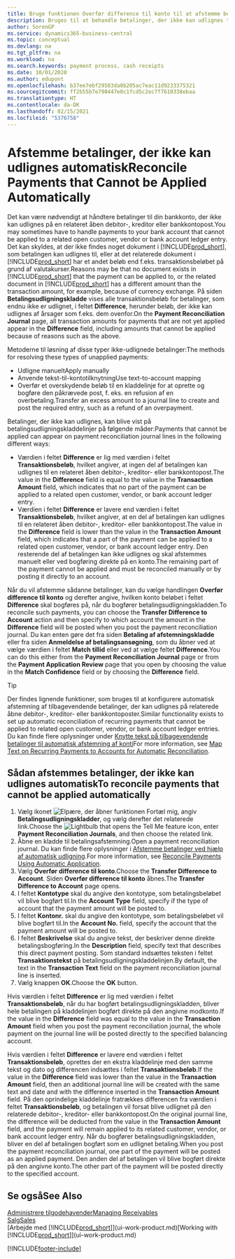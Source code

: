```yaml
---
title: Bruge funktionen Overfør difference til konto til at afstemme betalinger
description: Bruges til at behandle betalinger, der ikke kan udlignes til et dokument, f.eks. når en valutakurs medfører forskellige beløb.
author: SorenGP
ms.service: dynamics365-business-central
ms.topic: conceptual
ms.devlang: na
ms.tgt_pltfrm: na
ms.workload: na
ms.search.keywords: payment process, cash receipts
ms.date: 10/01/2020
ms.author: edupont
ms.openlocfilehash: b37ee7ebf29503da0b205ac7eac11d9233375321
ms.sourcegitcommit: ff2b55b7e790447e0c1fcd5c2ec7f7610338ebaa
ms.translationtype: HT
ms.contentlocale: da-DK
ms.lasthandoff: 02/15/2021
ms.locfileid: "5376758"
---
```

# <a name="reconcile-payments-that-cannot-be-applied-automatically"></a><span data-ttu-id="a3a54-103">Afstemme betalinger, der ikke kan udlignes automatisk</span><span class="sxs-lookup"><span data-stu-id="a3a54-103">Reconcile Payments that Cannot be Applied Automatically</span></span>
<span data-ttu-id="a3a54-104">Det kan være nødvendigt at håndtere betalinger til din bankkonto, der ikke kan udlignes på en relateret åben debitor-, kreditor eller bankkontopost.</span><span class="sxs-lookup"><span data-stu-id="a3a54-104">You may sometimes have to handle payments to your bank account that cannot be applied to a related open customer, vendor or bank account ledger entry.</span></span> <span data-ttu-id="a3a54-105">Det kan skyldes, at der ikke findes noget dokument i [!INCLUDE[prod_short](includes/prod_short.md)], som betalingen kan udlignes til, eller at det relaterede dokument i [!INCLUDE[prod_short](includes/prod_short.md)] har et andet beløb end f.eks. transaktionsbeløbet på grund af valutakurser.</span><span class="sxs-lookup"><span data-stu-id="a3a54-105">Reasons may be that no document exists in [!INCLUDE[prod_short](includes/prod_short.md)] that the payment can be applied to, or the related document in [!INCLUDE[prod_short](includes/prod_short.md)] has a different amount than the transaction amount, for example, because of currency exchange.</span></span> <span data-ttu-id="a3a54-106">På siden **Betalingsudligningskladde** vises alle transaktionsbeløb for betalinger, som endnu ikke er udlignet, i feltet **Difference**, herunder beløb, der ikke kan udlignes af årsager som f.eks. dem ovenfor.</span><span class="sxs-lookup"><span data-stu-id="a3a54-106">On the **Payment Reconciliation Journal** page, all transaction amounts for payments that are not yet applied appear in the **Difference** field, including amounts that cannot be applied because of reasons such as the above.</span></span>

<span data-ttu-id="a3a54-107">Metoderne til løsning af disse typer ikke-udlignede betalinger:</span><span class="sxs-lookup"><span data-stu-id="a3a54-107">The methods for resolving these types of unapplied payments:</span></span>
* <span data-ttu-id="a3a54-108">Udligne manuelt</span><span class="sxs-lookup"><span data-stu-id="a3a54-108">Apply manually</span></span>
* <span data-ttu-id="a3a54-109">Anvende tekst-til-kontotilknytning</span><span class="sxs-lookup"><span data-stu-id="a3a54-109">Use text-to-account mapping</span></span>
* <span data-ttu-id="a3a54-110">Overfør et overskydende beløb til en kladdelinje for at oprette og bogføre den påkrævede post, f. eks. en refusion af en overbetaling.</span><span class="sxs-lookup"><span data-stu-id="a3a54-110">Transfer an excess amount to a journal line to create and post the required entry, such as a refund of an overpayment.</span></span>

<span data-ttu-id="a3a54-111">Betalinger, der ikke kan udlignes, kan blive vist på betalingsudligningskladdelinjer på følgende måder:</span><span class="sxs-lookup"><span data-stu-id="a3a54-111">Payments that cannot be applied can appear on payment reconciliation journal lines in the following different ways:</span></span>

* <span data-ttu-id="a3a54-112">Værdien i feltet **Difference** er lig med værdien i feltet **Transaktionsbeløb**, hvilket angiver, at ingen del af betalingen kan udlignes til en relateret åben debitor-, kreditor- eller bankkontopost.</span><span class="sxs-lookup"><span data-stu-id="a3a54-112">The value in the **Difference** field is equal to the value in the **Transaction Amount** field, which indicates that no part of the payment can be applied to a related open customer, vendor, or bank account ledger entry.</span></span>
* <span data-ttu-id="a3a54-113">Værdien i feltet **Difference** er lavere end værdien i feltet **Transaktionsbeløb**, hvilket angiver, at en del af betalingen kan udlignes til en relateret åben debitor-, kreditor- eller bankkontopost.</span><span class="sxs-lookup"><span data-stu-id="a3a54-113">The value in the **Difference** field is lower than the value in the **Transaction Amount** field, which indicates that a part of the payment can be applied to a related open customer, vendor, or bank account ledger entry.</span></span> <span data-ttu-id="a3a54-114">Den resterende del af betalingen kan ikke udlignes og skal afstemmes manuelt eller ved bogføring direkte på en konto.</span><span class="sxs-lookup"><span data-stu-id="a3a54-114">The remaining part of the payment cannot be applied and must be reconciled manually or by posting it directly to an account.</span></span>

<span data-ttu-id="a3a54-115">Når du vil afstemme sådanne betalinger, kan du vælge handlingen **Overfør difference til konto** og derefter angive, hvilken konto beløbet i feltet **Difference** skal bogføres på, når du bogfører betalingsudligningskladden.</span><span class="sxs-lookup"><span data-stu-id="a3a54-115">To reconcile such payments, you can choose the **Transfer Difference to Account** action and then specify to which account the amount in the **Difference** field will be posted when you post the payment reconciliation journal.</span></span> <span data-ttu-id="a3a54-116">Du kan enten gøre det fra siden **Betaling af afstemningskladde** eller fra siden **Anmeldelse af betalingsansøgning**, som du åbner ved at vælge værdien i feltet **Match tillid** eller ved at vælge feltet **Difference**.</span><span class="sxs-lookup"><span data-stu-id="a3a54-116">You can do this either from the **Payment Reconciliation Journal** page or from the **Payment Application Review** page that you open by choosing the value in the **Match Confidence** field or by choosing the **Difference** field.</span></span>

> [!TIP]  
>   <span data-ttu-id="a3a54-117">Der findes lignende funktioner, som bruges til at konfigurere automatisk afstemning af tilbagevendende betalinger, der kan udlignes på relaterede åbne debitor-, kreditor- eller bankkontoposter.</span><span class="sxs-lookup"><span data-stu-id="a3a54-117">Similar functionality exists to set up automatic reconciliation of recurring payments that cannot be applied to related open customer, vendor, or bank account ledger entries.</span></span> <span data-ttu-id="a3a54-118">Du kan finde flere oplysninger under [Knytte tekst på tilbagevendende betalinger til automatisk afstemning af konti](receivables-how-map-text-recurring-payments-accounts-auto-reconcilliation.md)</span><span class="sxs-lookup"><span data-stu-id="a3a54-118">For more information, see [Map Text on Recurring Payments to Accounts for Automatic Reconciliation](receivables-how-map-text-recurring-payments-accounts-auto-reconcilliation.md).</span></span>

## <a name="to-reconcile-payments-that-cannot-be-applied-automatically"></a><span data-ttu-id="a3a54-119">Sådan afstemmes betalinger, der ikke kan udlignes automatisk</span><span class="sxs-lookup"><span data-stu-id="a3a54-119">To reconcile payments that cannot be applied automatically</span></span>
1. <span data-ttu-id="a3a54-120">Vælg ikonet ![Elpære, der åbner funktionen Fortæl mig](media/ui-search/search_small.png "Fortæl mig, hvad du vil foretage dig"), angiv **Betalingsudligningskladder**, og vælg derefter det relaterede link.</span><span class="sxs-lookup"><span data-stu-id="a3a54-120">Choose the ![Lightbulb that opens the Tell Me feature](media/ui-search/search_small.png "Tell me what you want to do") icon, enter **Payment Reconciliation Journals**, and then choose the related link.</span></span>
2. <span data-ttu-id="a3a54-121">Åbne en kladde til betalingsafstemning.</span><span class="sxs-lookup"><span data-stu-id="a3a54-121">Open a payment reconciliation journal.</span></span> <span data-ttu-id="a3a54-122">Du kan finde flere oplysninger i [Afstemme betalinger ved hjælp af automatisk udligning](receivables-how-reconcile-payments-auto-application.md).</span><span class="sxs-lookup"><span data-stu-id="a3a54-122">For more information, see [Reconcile Payments Using Automatic Application](receivables-how-reconcile-payments-auto-application.md).</span></span>
3. <span data-ttu-id="a3a54-123">Vælg **Overfør difference til konto**.</span><span class="sxs-lookup"><span data-stu-id="a3a54-123">Choose the **Transfer Difference to Account**.</span></span> <span data-ttu-id="a3a54-124">Siden **Overfør difference til konto** åbnes.</span><span class="sxs-lookup"><span data-stu-id="a3a54-124">The **Transfer Difference to Account** page opens.</span></span>
4. <span data-ttu-id="a3a54-125">I feltet **Kontotype** skal du angive den kontotype, som betalingsbeløbet vil blive bogført til.</span><span class="sxs-lookup"><span data-stu-id="a3a54-125">In the **Account Type** field, specify if the type of account that the payment amount will be posted to.</span></span>
5. <span data-ttu-id="a3a54-126">I feltet **Kontonr.** skal du angive den kontotype, som betalingsbeløbet vil blive bogført til.</span><span class="sxs-lookup"><span data-stu-id="a3a54-126">In the **Account No.** field, specify the account that the payment amount will be posted to.</span></span>
6. <span data-ttu-id="a3a54-127">I feltet **Beskrivelse** skal du angive tekst, der beskriver denne direkte betalingsbogføring.</span><span class="sxs-lookup"><span data-stu-id="a3a54-127">In the **Description** field, specify text that describes this direct payment posting.</span></span> <span data-ttu-id="a3a54-128">Som standard indsættes teksten i feltet **Transaktionstekst** på betalingsudligningskladdelinjen.</span><span class="sxs-lookup"><span data-stu-id="a3a54-128">By default, the text in the **Transaction Text** field on the payment reconciliation journal line is inserted.</span></span>
7. <span data-ttu-id="a3a54-129">Vælg knappen **OK**.</span><span class="sxs-lookup"><span data-stu-id="a3a54-129">Choose the **OK** button.</span></span>

<span data-ttu-id="a3a54-130">Hvis værdien i feltet **Difference** er lig med værdien i feltet **Transaktionsbeløb**, når du har bogført betalingsudligningskladden, bliver hele betalingen på kladdelinjen bogført direkte på den angivne modkonto.</span><span class="sxs-lookup"><span data-stu-id="a3a54-130">If the value in the **Difference** field was equal to the value in the **Transaction Amount** field when you post the payment reconciliation journal, the whole payment on the journal line will be posted directly to the specified balancing account.</span></span>

<span data-ttu-id="a3a54-131">Hvis værdien i feltet **Difference** er lavere end værdien i feltet **Transaktionsbeløb**, oprettes der en ekstra kladdelinje med den samme tekst og dato og differencen indsættes i feltet **Transaktionsbeløb**.</span><span class="sxs-lookup"><span data-stu-id="a3a54-131">If the value in the **Difference** field was lower than the value in the **Transaction Amount** field, then an additional journal line will be created with the same text and date and with the difference inserted in the **Transaction Amount** field.</span></span> <span data-ttu-id="a3a54-132">På den oprindelige kladdelinje fratrækkes differencen fra værdien i feltet **Transaktionsbeløb**, og betalingen vil forsat blive udlignet på den relaterede debitor-, kreditor- eller bankkontopost.</span><span class="sxs-lookup"><span data-stu-id="a3a54-132">On the original journal line, the difference will be deducted from the value in the **Transaction Amount** field, and the payment will remain applied to its related customer, vendor, or bank account ledger entry.</span></span> <span data-ttu-id="a3a54-133">Når du bogfører betalingsudligningskladden, bliver en del af betalingen bogført som en udlignet betaling.</span><span class="sxs-lookup"><span data-stu-id="a3a54-133">When you post the payment reconciliation journal, one part of the payment will be posted as an applied payment.</span></span> <span data-ttu-id="a3a54-134">Den anden del af betalingen vil blive bogført direkte på den angivne konto.</span><span class="sxs-lookup"><span data-stu-id="a3a54-134">The other part of the payment will be posted directly to the specified account.</span></span>

## <a name="see-also"></a><span data-ttu-id="a3a54-135">Se også</span><span class="sxs-lookup"><span data-stu-id="a3a54-135">See Also</span></span>
[<span data-ttu-id="a3a54-136">Administrere tilgodehavender</span><span class="sxs-lookup"><span data-stu-id="a3a54-136">Managing Receivables</span></span>](receivables-manage-receivables.md)  
[<span data-ttu-id="a3a54-137">Salg</span><span class="sxs-lookup"><span data-stu-id="a3a54-137">Sales</span></span>](sales-manage-sales.md)  
<span data-ttu-id="a3a54-138">[Arbejde med [!INCLUDE[prod_short](includes/prod_short.md)]](ui-work-product.md)</span><span class="sxs-lookup"><span data-stu-id="a3a54-138">[Working with [!INCLUDE[prod_short](includes/prod_short.md)]](ui-work-product.md)</span></span>


[!INCLUDE[footer-include](includes/footer-banner.md)]